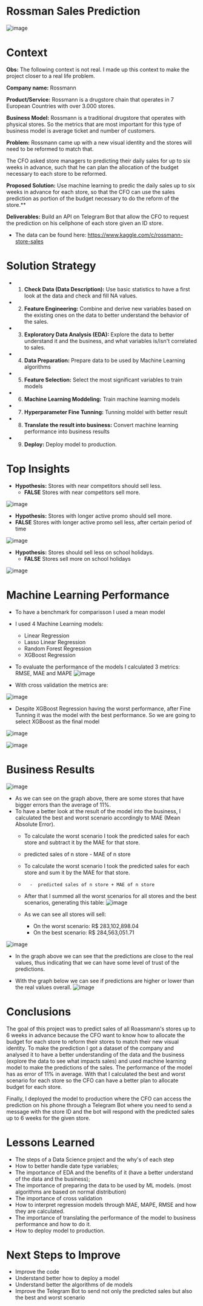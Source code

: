 # Rossman Sales Prediction

![image](https://user-images.githubusercontent.com/72954917/119910864-7bb82a80-bf2e-11eb-885c-01168af8cbae.png)

# Context

**Obs:** The following context is not real. I made up this context to make the project closer to a real life problem.

**Company name:** Rossmann

**Product/Service:** Rossmann is a drugstore chain that operates in 7 European Countries with over 3.000 stores.

**Business Model:** Rossmann is a traditional drugstore that operates with physical stores. So the metrics that are most important for this type of business model is average ticket and number of customers.

**Problem:** Rossmann came up with a new visual identity and the stores will need to be reformed to match that.

The CFO asked store managers to predicting their daily sales for up to six weeks in advance, such that he can plan the allocation of the budget necessary to each store to be reformed.

**Proposed Solution:** Use machine learning to predic the daily sales up to six weeks in advance for each store, so that the CFO can use the sales prediction as portion of the budget necessary to do the reform of the store.**

**Deliverables:** Build an API on Telegram Bot that allow the CFO to request the prediction on his cellphone of each store given an ID store.

- The data can be found here: https://www.kaggle.com/c/rossmann-store-sales

# Solution Strategy

- 1. **Check Data (Data Description):** Use basic statistics to have a first look at the data and check and fill NA values.
- 2. **Feature Engineering:** Combine and derive new variables based on the existing ones on the data to better understand the behavior of the sales.
- 3. **Exploratory Data Analysis (EDA):** Explore the data to better understand it and the business, and what variables is/isn't correlated to sales.
- 4. **Data Preparation:** Prepare data to be used by Machine Learning algorithms 
- 5. **Feature Selection:** Select the most significant variables to train models
- 6. **Machine Learning Moddeling:** Train machine learning models
- 7. **Hyperparameter Fine Tunning:** Tunning moldel with better result
- 8. **Translate the result into business:** Convert machine learning performance into business results
- 9. **Deploy:** Deploy model to production.

# Top Insights
- **Hypothesis:** Stores with near competitors should sell less.
  -  **FALSE** Stores with near competitors sell more.

![image](https://user-images.githubusercontent.com/72954917/120121760-a77c2000-c17b-11eb-990e-fa636f4b85f2.png)


-  **Hypothesis:** Stores with longer active promo should sell more.
  -  **FALSE** Stores with longer active promo sell less, after certain period of time

![image](https://user-images.githubusercontent.com/72954917/120121828-0b9ee400-c17c-11eb-8204-6019022c7f1a.png)


- **Hypothesis:** Stores should sell less on school holidays.
  - **FALSE** Stores sell more on school holidays

![image](https://user-images.githubusercontent.com/72954917/120122694-adc0cb00-c180-11eb-8a48-4ce25c3ad96b.png)


# Machine Learning Performance
- To have a benchmark for comparisson I used a mean model
- I used 4 Machine Learning models:
  - Linear Regression
  - Lasso Linear Regression
  - Random Forest Regression
  - XGBoost Regression

- To evaluate the performance of the models I calculated 3 metrics: RMSE, MAE and MAPE
![image](https://user-images.githubusercontent.com/72954917/119747241-ac359100-be68-11eb-8eee-b99c24586d4c.png)

- With cross validation the metrics are: 

![image](https://user-images.githubusercontent.com/72954917/119752441-6c27db80-be73-11eb-89ed-8c25c7e8c729.png)

- Despite XGBoost Regression having the worst performance, after Fine Tunning it was the model with the best performance. So we are going to select XGBoost as the final model

![image](https://user-images.githubusercontent.com/72954917/119761746-c3817800-be82-11eb-8baf-d4f45754b33d.png)

![image](https://user-images.githubusercontent.com/72954917/119765541-de0b1f80-be89-11eb-8316-984cf87dccbe.png)


# Business Results
![image](https://user-images.githubusercontent.com/72954917/119905379-8a004980-bf22-11eb-9509-fb82c9e4dde0.png)

- As we can see on the graph above, there are some stores that have bigger errors than the average of 11%.
- To have a better look at the result of the model into the business, I calculated the best and worst scenario accordingly to MAE (Mean Absolute Error).
  -  To calculate the worst scenario I took the predicted sales for each store and subtract it by the MAE for that store.
    -  predicted sales of n store - MAE of n store
  -  To calculate the worst scenario I took the predicted sales for each store and sum it by the MAE for that store.
    -       -  predicted sales of n store + MAE of n store
  - After that I summed all the worst scenarios for all stores and the best scenarios, generating this table:
![image](https://user-images.githubusercontent.com/72954917/119906223-2e36c000-bf24-11eb-8186-1f9cc9a01471.png)

  - As we can see all stores will sell:
    - On the worst scenario: R$ 283,102,898.04
    - On the best scenario:  R$ 284,563,051.71

![image](https://user-images.githubusercontent.com/72954917/119906941-9cc84d80-bf25-11eb-9f90-3f98a36b3bb7.png)

- In the graph above we can see that the predictions are close to the real values, thus indicating that we can have some level of trust of the predictions.

- With the graph below we can see if predictions are higher or lower than the real values overall.
![image](https://user-images.githubusercontent.com/72954917/119907223-31cb4680-bf26-11eb-89b1-f36f045f44fb.png)

# Conclusions
The goal of this project was to predict sales of all Roassmann's stores up to 6 weeks in advance because the CFO want to know how to allocate the budget for each store to reform their stores to match their new visual identity. To make the prediction I got a dataset of the company and analysed it to have a better understanding of the data and the business (explore the data to see what impacts sales) and used machine learning model to make the predictions of the sales. The performance of the model has as error of 11% in average. With that I calculated the best and worst scenario for each store so the CFO can have a better plan to allocate budget for each store.

Finally, I deployed the model to production where the CFO can access the prediction on his phone through a Telegram Bot where you need to send a message with the store ID and the bot will respond with the predicted sales up to 6 weeks for the given store.


# Lessons Learned
- The steps of a Data Science project and the why's of each step
- How to better handle date type variables;
- The importance of EDA and the benefits of it (have a better understand of the data and the business);
- The importance of preparing the data to be used by ML models. (most algorithms are based on normal distribution)
- The importance of cross validation
- How to interpret regression models through MAE, MAPE, RMSE and how they are calculated.
- The importance of translating the performance of the model to business performance and how to do it.
- How to deploy model to production.

# Next Steps to Improve
- Improve the code
- Understand better how to deploy a model
- Understand better the algorithms of de models
- Improve the Telegram Bot to send not only the predicted sales but also the best and worst scenario
